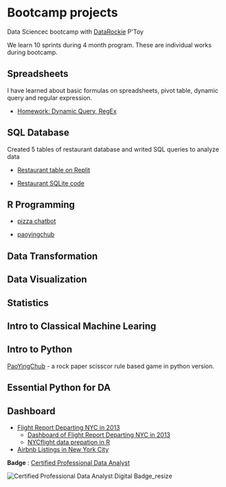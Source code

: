 # Bootcamp projects

Data Sciencec bootcamp with [DataRockie](https://datarockie.com/) P'Toy

We learn 10 sprints during 4 month program. These are individual works during bootcamp.

## Spreadsheets
I have learned about basic formulas on spreadsheets, pivot table, dynamic query and regular expression.

- [Homework: Dynamic Query, RegEx](https://docs.google.com/spreadsheets/d/1xDjfjO8ytwYwlKGJZTOHpCf4AVh6pDFi3WhvpMD9xu8/edit?usp=sharing)


## SQL Database
Created 5 tables of restaurant database and writed SQL queries to analyze data

- [Restaurant table on Replit](https://replit.com/@ThunpischaYodka/SQLhomeworkbatch6#main.sql)

- [Restaurant SQLite code](https://github.com/popuriity/bootcamp_projects/blob/main/SQL%20homework)


## R Programming

- [pizza chatbot](https://replit.com/@ThunpischaYodka/Batch06chatbotpizza?v=1)

- [paoyingchub](https://replit.com/@ThunpischaYodka/Batch6PaoYingChub?v=1)

## Data Transformation

## Data Visualization

## Statistics

## Intro to Classical Machine Learing


## Intro to Python
[PaoYingChub](https://github.com/popuriity/bootcamp_projects/blob/main/Python/Python_PaoYingChub.ipynb) - a rock paper scisscor rule based game in python version.


## Essential Python for DA

## Dashboard
- [Flight Report Departing NYC in 2013](bootcamp_projects/Dashboard/)
  - [Dashboard of Flight Report Departing NYC in 2013](https://lookerstudio.google.com/reporting/1c3c20c1-fded-49b1-a276-01d8418f0dd9)
  - [NYCflight data prepation in R](Dashboard/prepare_nycflights.R)
- [Airbnb Listings in New York City](https://public.tableau.com/views/AirBnBdashboard_16795933937700/Dashboard1?:language=en-US&:display_count=n&:origin=viz_share_link)


**Badge** : [Certified Professional Data Analyst](https://api.badgr.io/public/assertions/MaROjQWrTmaTYayOrXQD6g?identity__email=y.thunpischa%40gmail.com)

![Certified Professional Data Analyst Digital Badge_resize](https://user-images.githubusercontent.com/117500019/228330619-8a3ae33a-2ba6-4863-a802-2ca64e081bb1.png)

